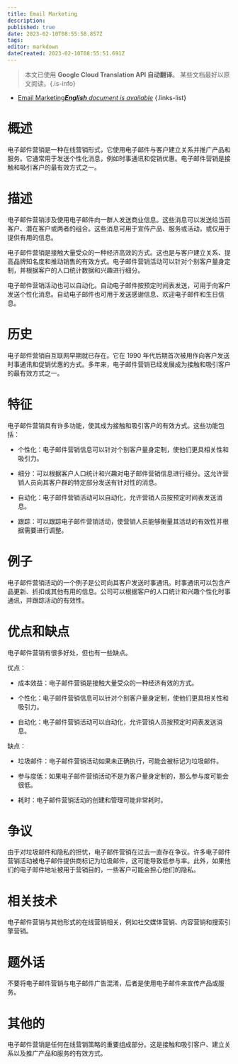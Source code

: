 ```yaml
---
title: Email Marketing
description: 
published: true
date: 2023-02-10T08:55:58.857Z
tags: 
editor: markdown
dateCreated: 2023-02-10T08:55:51.691Z
---
```


> 本文已使用 **Google Cloud Translation API 自动翻译**。
某些文档最好以原文阅读。{.is-info}



- [Email Marketing***English** document is available*](/en/Knowledge-base/Dictionary/email-marketing)
{.links-list}


# 概述
电子邮件营销是一种在线营销形式，它使用电子邮件与客户建立关系并推广产品和服务。它通常用于发送个性化消息，例如时事通讯和促销优惠。电子邮件营销是接触和吸引客户的最有效方式之一。

# 描述
电子邮件营销涉及使用电子邮件向一群人发送商业信息。这些消息可以发送给当前客户、潜在客户或两者的组合。这些消息可用于宣传产品、服务或活动，或仅用于提供有用的信息。

电子邮件营销是接触大量受众的一种经济高效的方式。这也是与客户建立关系、提高品牌知名度和推动销售的有效方式。电子邮件营销活动可以针对个别客户量身定制，并根据客户的人口统计数据和兴趣进行细分。

电子邮件营销活动也可以自动化。自动电子邮件按预定时间表发送，可用于向客户发送个性化消息。自动电子邮件也可用于发送感谢信息、欢迎电子邮件和生日信息。

# 历史
电子邮件营销自互联网早期就已存在。它在 1990 年代后期首次被用作向客户发送时事通讯和促销优惠的方式。多年来，电子邮件营销已经发展成为接触和吸引客户的最有效方式之一。

# 特征
电子邮件营销具有许多功能，使其成为接触和吸引客户的有效方式。这些功能包括：

- 个性化：电子邮件营销信息可以针对个别客户量身定制，使他们更具相关性和吸引力。

- 细分：可以根据客户人口统计和兴趣对电子邮件营销信息进行细分。这允许营销人员向其客户群的特定部分发送有针对性的消息。

- 自动化：电子邮件营销活动可以自动化，允许营销人员按预定时间表发送消息。

- 跟踪：可以跟踪电子邮件营销活动，使营销人员能够衡量其活动的有效性并根据需要进行调整。

# 例子
电子邮件营销活动的一个例子是公司向其客户发送时事通讯。时事通讯可以包含产品更新、折扣或其他有用的信息。公司可以根据客户的人口统计和兴趣个性化时事通讯，并跟踪活动的有效性。

# 优点和缺点
电子邮件营销有很多好处，但也有一些缺点。

优点：

- 成本效益：电子邮件营销是接触大量受众的一种经济有效的方式。

- 个性化：电子邮件营销信息可以针对个别客户量身定制，使他们更具相关性和吸引力。

- 自动化：电子邮件营销活动可以自动化，允许营销人员按预定时间表发送消息。

缺点：

- 垃圾邮件：电子邮件营销活动如果未正确执行，可能会被标记为垃圾邮件。

- 参与度低：如果电子邮件营销活动不是为客户量身定制的，那么参与度可能会很低。

- 耗时：电子邮件营销活动的创建和管理可能非常耗时。

# 争议
由于对垃圾邮件和隐私的担忧，电子邮件营销在过去一直存在争议。许多电子邮件营销活动被电子邮件提供商标记为垃圾邮件，这可能导致低参与率。此外，如果他们的电子邮件地址被用于营销目的，一些客户可能会担心他们的隐私。

# 相关技术
电子邮件营销与其他形式的在线营销相关，例如社交媒体营销、内容营销和搜索引擎营销。

# 题外话
不要将电子邮件营销与电子邮件广告混淆，后者是使用电子邮件来宣传产品或服务。

# 其他的
电子邮件营销是任何在线营销策略的重要组成部分。这是接触和吸引客户、建立关系以及推广产品和服务的有效方式。